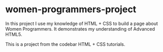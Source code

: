 # women-programmers-project
In this project I use my knowledge of HTML + CSS to build a page about Women Programmers. 
It demonstrates my understanding of Advanced HTML5.

This is a project from the codebar HTML + CSS tutorials.
